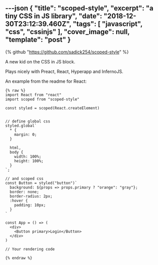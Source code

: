 ---json
{
  "title": "scoped-style",
  "excerpt": "a tiny CSS in JS library",
  "date": "2018-12-30T23:12:39.460Z",
  "tags": [
    "javascript",
    "css",
    "cssinjs"
  ],
  "cover_image": null,
  "template": "post"
}
---

{% github "https://github.com/sadick254/scoped-style" %}

A new kid on the CSS in JS block.

Plays nicely with Preact, React, Hyperapp and InfernoJS.

An example from the readme for React:

```
{% raw %}
import React from "react"
import scoped from "scoped-style"

const styled = scoped(React.createElement)


// define global css
styled.global`
  * {
    margin: 0;
  }

  html,
  body {
    width: 100%;
    height: 100%;
  }
`;

// and scoped css
const Button = styled("button")`
  background: ${props => props.primary ? "orange": "gray"};
  border: none;
  border-radius: 2px;
  :hover {
    padding: 10px;
  }
`

const App = () => (
  <div>
    <Button primary>Login</Button>
  </div>
)

// Your rendering code

{% endraw %}
```
